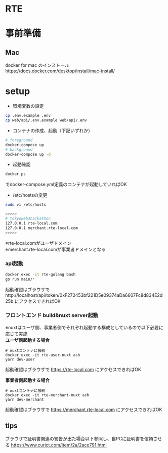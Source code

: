 # RTE

# 事前準備
## Mac
docker for mac のインストール  
https://docs.docker.com/desktop/install/mac-install/

# setup
- 環境変数の設定
```bash
cp .env.example .env
cp web/api/.env.example web/api/.env
```  
- コンテナの作成、起動（下記いずれか）
```bash
# foreground
docker-compose up
# background
docker-compose up -d 
```

- 起動確認
```bash
docker ps
```
でdocker-compose.yml定義のコンテナが起動していればOK

- /etc/hostsの変更
```bash
sudo vi /etc/hosts

>>>>>
# tokyoweb3hackathon
127.0.0.1 rte-local.com 
127.0.0.1 merchant.rte-local.com
>>>>>
```
※rte-local.comがユーザドメイン <br>
※merchant.rte-local.comが事業者ドメインとなる

### api起動
```bash
docker exec -it rte-golang bash
go run main/*
```
起動確認はブラウザで http://localhost/api/token/0xF272453bf221D5e09374aDa6607Fc8d834E2d25b にアクセスできればOK

### フロントエンド build&nuxt server起動  
※nuxtはユーザ側、事業者側でそれぞれ起動する構成としているので以下必要に応じて実施  
**ユーザ側起動する場合**
```
# nuxtコンテナに接続
docker exec -it rte-user-nuxt ash
yarn dev-user
```
起動確認はブラウザで https://rte-local.com にアクセスできればOK

**事業者側起動する場合**
```
# nuxtコンテナに接続
docker exec -it rte-merchant-nuxt ash
yarn dev-merchant
```
起動確認はブラウザで https://merchant.rte-local.com にアクセスできればOK

## tips
ブラウザで証明書関連の警告が出た場合以下参照し、自PCに証明書を信頼させる
https://www.curict.com/item/2a/2ace791.html
